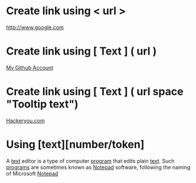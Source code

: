 # Create link using < url >
<http://www.google.com>

# Create link using [ Text ] ( url )
[My Github Account](https://github.com/Nahid-Hassan)

# Create link using [ Text ] ( url space "Tooltip text")
[Hackeryou.com]("https://www.hackeryou.com" "If you hover on this link you see this quote/title")

# Using [text][number/token]
A [text][1] editor is a type of computer [program][program] that edits plain [text][1]. Such [programs][program] are sometimes known as [Notepad][2] software, following the naming of Microsoft [Notepad][2]

[1]: http://www.text.com
[2]: http://www.notepad.com
[program]: http://www.program.com